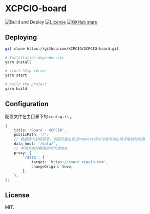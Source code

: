 # XCPCIO-board

![Build and Deploy](https://github.com/XCPCIO/XCPCIO-board/workflows/Build%20and%20Deploy/badge.svg)
[![License][license-image-mit]](https://mit-license.org/)
[![GitHub stars](https://img.shields.io/github/stars/XCPCIO/XCPCIO-board.svg?style=social&label=Stars)](https://github.com/XCPCIO/XCPCIO-board)

## Deploying

```bash
git clone https://github.com/XCPCIO/XCPCIO-board.git

# Installation dependencies
yarn install

# start http server
yarn start

# build the project
yarn build
```

## Configuration

配置文件在主目录下的 `config.ts` 。

```typescript
{
    title: 'Board - XCPCIO',
    publicPath: '/',
    // 数据源的前缀目录，该部分会在发送request请求时自动加在请求地址的前缀
    data_host: '/data/',
    // 本地开发时数据源的代理地址
    proxy: {
        '/data': {
            target: 'https://board.xcpcio.com',
            changeOrigin: true,
        },
    },
};
```

## License

MIT.

[license-image-mit]: https://img.shields.io/badge/license-MIT-blue.svg?labelColor=333333